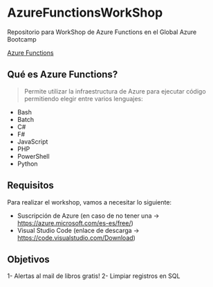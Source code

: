 # AzureFunctionsWorkShop
Repositorio para WorkShop de Azure Functions en el Global Azure Bootcamp

[Azure Functions](https://docs.microsoft.com/en-us/azure/media/index/azurefunctions.svg)

## Qué es Azure Functions?

> Permite utilizar la infraestructura de Azure para ejecutar código permitiendo elegir entre varios lenguajes:

- Bash
- Batch
- C#
- F#
- JavaScript
- PHP
- PowerShell
- Python

## Requisitos
Para realizar el workshop, vamos a necesitar lo siguiente:

- Suscripción de Azure (en caso de no tener una -> https://azure.microsoft.com/es-es/free/)
- Visual Studio Code (enlace de descarga -> https://code.visualstudio.com/Download)

## Objetivos

1- Alertas al mail de libros gratis!
2- Limpiar registros en SQL
